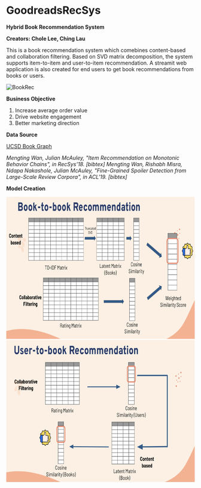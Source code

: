 # GoodreadsRecSys

**Hybrid Book Recommendation System**
 
**Creators: Chole Lee, Ching Lau**

This is a book recommendation system which comebines content-based and collaboration filtering. Based on SVD matrix decomposition, the system supports item-to-item and user-to-item recommendation. 
A streamit web application is also created for end users to get book recommendations from books or users. 


![BookRec](https://user-images.githubusercontent.com/103478771/184908485-9875ca4f-1417-45ea-ace5-d1484ef2e605.gif)





**Business Objective**
1.  Increase average order value
2.  Drive website engagement
3.  Better marketing direction

**Data Source**

[UCSD Book Graph](https://sites.google.com/eng.ucsd.edu/ucsdbookgraph/home)

*Mengting Wan, Julian McAuley, "Item Recommendation on Monotonic Behavior Chains", in RecSys'18.  [bibtex]
Mengting Wan, Rishabh Misra, Ndapa Nakashole, Julian McAuley, "Fine-Grained Spoiler Detection from Large-Scale Review Corpora", in ACL'19. [bibtex]*




**Model Creation**
 
<img src="https://github.com/hiuc1999/GoodreadsRecSys/blob/main/images/Book-to-book.png" width="680" height="380"> 
<br /> 

<img src="https://github.com/hiuc1999/GoodreadsRecSys/blob/main/images/User-to-book.png" width="680" height="380"> 
